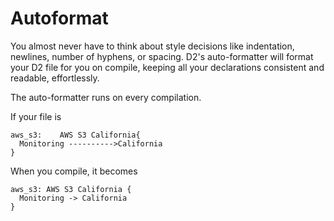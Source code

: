 # Autoformat

You almost never have to think about style decisions like indentation, newlines,
number of hyphens, or spacing. D2's auto-formatter will format your D2 file for you on
compile, keeping all your declarations consistent and readable, effortlessly.

The auto-formatter runs on every compilation.

If your file is

```d2
aws_s3:    AWS S3 California{
  Monitoring ---------->California
}
```

When you compile, it becomes

```d2
aws_s3: AWS S3 California {
  Monitoring -> California
}
```
